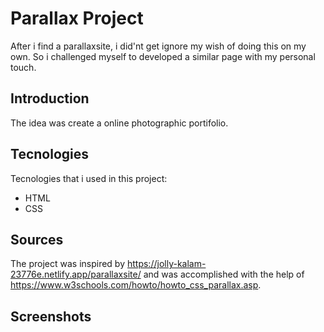
# Parallax Project

 After i find a parallaxsite, i did'nt get ignore my wish of doing this on my own. So i challenged myself to developed a similar page with my personal touch.


## Introduction

The idea was create a online photographic portifolio.



## Tecnologies

Tecnologies that i used in this project:
- HTML
- CSS



## Sources
The project was inspired by https://jolly-kalam-23776e.netlify.app/parallaxsite/ and was accomplished with the help of https://www.w3schools.com/howto/howto_css_parallax.asp.
## Screenshots
